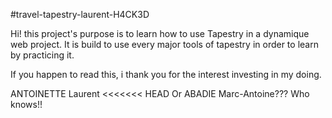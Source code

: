 #travel-tapestry-laurent-H4CK3D

Hi! this project's purpose is to learn how to use Tapestry in a dynamique web project.
It is build to use every major tools of tapestry in order to learn by practicing it.

If you happen to read this, i thank you for the interest investing in my doing.

ANTOINETTE Laurent
<<<<<<< HEAD
Or ABADIE Marc-Antoine??? Who knows!!